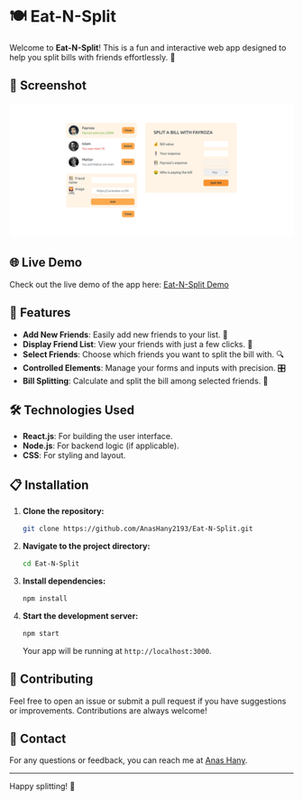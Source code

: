 # 🍽️ Eat-N-Split

Welcome to **Eat-N-Split**! This is a fun and interactive web app designed to help you split bills with friends effortlessly. 🎉

## 📸 Screenshot

![Eat-N-Split](public/screenshots/eat-n-split.png)

## 🌐 Live Demo

Check out the live demo of the app here: [Eat-N-Split Demo](https://eat-n-split-2193.netlify.app/)

## 🚀 Features

- **Add New Friends**: Easily add new friends to your list. 👥
- **Display Friend List**: View your friends with just a few clicks. 📜
- **Select Friends**: Choose which friends you want to split the bill with. 🔍
- **Controlled Elements**: Manage your forms and inputs with precision. 🎛️
- **Bill Splitting**: Calculate and split the bill among selected friends. 💸

## 🛠️ Technologies Used

- **React.js**: For building the user interface.
- **Node.js**: For backend logic (if applicable).
- **CSS**: For styling and layout.

## 📋 Installation

1. **Clone the repository:**

   ```bash
   git clone https://github.com/AnasHany2193/Eat-N-Split.git
   ```

2. **Navigate to the project directory:**

   ```bash
   cd Eat-N-Split
   ```

3. **Install dependencies:**

   ```bash
   npm install
   ```

4. **Start the development server:**

   ```bash
   npm start
   ```

   Your app will be running at `http://localhost:3000`.

## 🤝 Contributing

Feel free to open an issue or submit a pull request if you have suggestions or improvements. Contributions are always welcome!

## 📧 Contact

For any questions or feedback, you can reach me at [Anas Hany](https://www.linkedin.com/in/anashany219/).

---

Happy splitting! 🎉
